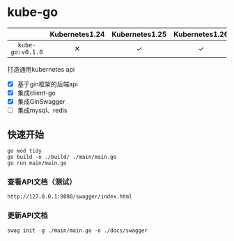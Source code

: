 # kube-go

|                  | Kubernetes1.24 | Kubernetes1.25 | Kubernetes1.26 | Kubernetes1.27 | Kubernetes1.28 | Kubernetes1.29 | Kubernetes1.30 |
|:----------------:|:--------------:|:--------------:|:--------------:|:--------------:|:--------------:|:--------------:|:--------------:|
| `kube-go:v0.1.0` |       ✕        |       ✓        |       ✓        |       ✓        |       ✓        |       ✓        |       ✓        |


打造通用kubernetes api

- [x] 基于gin框架的后端api
- [x] 集成client-go
- [x] 集成GinSwagger
- [ ] 集成mysql、redis

## 快速开始

```shell
go mod tidy
go build -o ./build/ ./main/main.go
go run main/main.go
```

### 查看API文档（测试）
`http://127.0.0.1:8080/swagger/index.html`
### 更新API文档
```shell
swag init -g ./main/main.go -o ./docs/swagger
```